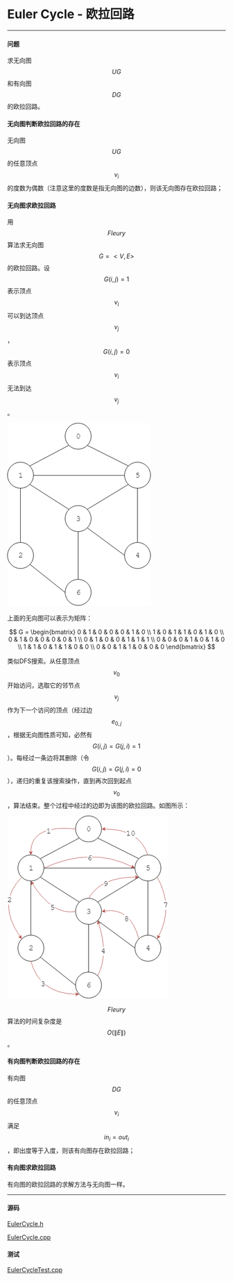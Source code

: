 <script type="text/javascript" src="https://cdnjs.cloudflare.com/ajax/libs/mathjax/2.7.1/MathJax.js?config=TeX-AMS-MML_HTMLorMML"></script>

# Euler Cycle - 欧拉回路

--------

#### 问题

求无向图$$ UG $$和有向图$$ DG $$的欧拉回路。

#### 无向图判断欧拉回路的存在

无向图$$ UG $$的任意顶点$$ v_i $$的度数为偶数（注意这里的度数是指无向图的边数），则该无向图存在欧拉回路；

#### 无向图求欧拉回路

用$$ Fleury $$算法求无向图$$ G=<V,E> $$的欧拉回路。设$$ G(i,j) = 1 $$表示顶点$$ v_i $$可以到达顶点$$ v_j $$，$$ G(i,j) = 0 $$表示顶点$$ v_i $$无法到达$$ v_j $$。

![EulerCycle1.png](../res/EulerCycle1.png)

上面的无向图可以表示为矩阵：

$$
G =
\begin{bmatrix}
0 & 1 & 0 & 0 & 0 & 1 & 0 \\
1 & 0 & 1 & 1 & 0 & 1 & 0 \\
0 & 1 & 0 & 0 & 0 & 0 & 1 \\
0 & 1 & 0 & 0 & 1 & 1 & 1 \\
0 & 0 & 0 & 1 & 0 & 1 & 0 \\
1 & 1 & 0 & 1 & 1 & 0 & 0 \\
0 & 0 & 1 & 1 & 0 & 0 & 0
\end{bmatrix}
$$

类似DFS搜索。从任意顶点$$ v_0 $$开始访问，选取它的邻节点$$ v_j $$作为下一个访问的顶点（经过边$$ e_{0,j} $$，根据无向图性质可知，必然有$$ G(i,j) = G(j,i) = 1 $$）。每经过一条边将其删除（令$$ G(i,j) = G(j,i) = 0 $$），递归的重复该搜索操作，直到再次回到起点$$ v_0 $$，算法结束。整个过程中经过的边即为该图的欧拉回路。如图所示：

![EulerCycle2.png](../res/EulerCycle2.png)

$$ Fleury $$算法的时间复杂度是$$ O(\| E \|) $$。

#### 有向图判断欧拉回路的存在

有向图$$ DG $$的任意顶点$$ v_i $$满足$$ in_{i} = out_{i} $$，即出度等于入度，则该有向图存在欧拉回路；

#### 有向图求欧拉回路

有向图的欧拉回路的求解方法与无向图一样。

--------

#### 源码

[EulerCycle.h](https://github.com/linrongbin16/Way-to-Algorithm/blob/master/src/GraphTheory/Traverse/EulerCycle.h)

[EulerCycle.cpp](https://github.com/linrongbin16/Way-to-Algorithm/blob/master/src/GraphTheory/Traverse/EulerCycle.cpp)

#### 测试

[EulerCycleTest.cpp](https://github.com/linrongbin16/Way-to-Algorithm/blob/master/src/GraphTheory/Traverse/EulerCycleTest.cpp)
